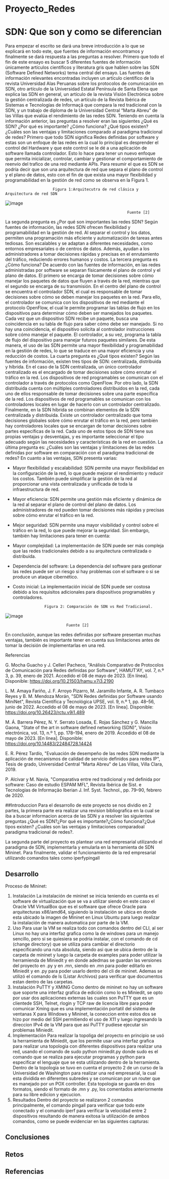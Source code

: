 # Proyecto_Redes
# SDN: Que son y como se diferencian
Para empezar el escrito se dará una breve introducción a lo que se explicará en todo este, que fuentes de información encontramos y finalmente se dará respuesta a las preguntas a resolver. Primero que todo el fin de este ensayo es buscar 5 diferentes fuentes de información únicamente artículos científicos y literatura gris que hablen sobre las SDN (Software Defined Networks) tema central del ensayo.
Las fuentes de información relevantes encontradas incluyen un artículo científico de la revista Universidad Alas Peruanas sobre los protocolos de comunicación en SDN, otro artículo de la Universidad Estatal Península de Santa Elena que explica las SDN en general, un artículo de la revista Visión Electrónica sobre la gestión centralizada de redes, un artículo de la Revista Ibérica de Sistemas e Tecnologías de Informaçã que compara la red tradicional con la SDN, y un trabajo de diploma de la Universidad Central “Marta Abreu” de las Villas que evalúa el rendimiento de las redes SDN.
Teniendo en cuenta la información anterior, las preguntas a resolver eran las siguientes ¿Qué es SDN? ¿Por qué es importante? ¿Cómo funciona? ¿Qué tipos existen? ¿Cuáles son las ventajas y limitaciones comparado al paradigma tradicional de redes? Primero que todo SDN significa Redes definidas por software y estas son un enfoque de las redes en la cual lo principal es desprender el control del Hardware y que este control se le dé a una aplicación de software llamada controlador. Esto lo hace para tener un nuevo enfoque que permita inicializar, controlar, cambiar y gestionar el comportamiento de reenvío del trafico de una red mediante APIs. Para resumir el que es SDN se podría decir que son una arquitectura de red que separa el plano de control y el plano de datos, esto con el fin de que exista una mayor flexibilidad y programabilidad en la gestión de red como se observa en la Figura 1.


                         Figura 1:Arquitecutra de red clásica y Arquitectura de red SDN

 ![image](https://github.com/Hdiaz0224/Proyecto_Redes/assets/93561095/bc7e9823-ea21-41ee-97e1-3ce62fe83959)

                                                          Fuente [2]

La segunda pregunta es ¿Por qué son importantes las redes SDN? Según fuentes de información, las redes SDN ofrecen flexibilidad y programabilidad en la gestión de red. Al separar el control y los datos, permiten una programación más eficiente y automatización de tareas antes tediosas. Son escalables y se adaptan a diferentes necesidades, como entornos empresariales o de centros de datos. Además, ayudan a los administradores a tomar decisiones rápidas y precisas en el enrutamiento del tráfico, reduciendo errores humanos y costos. 
La tercera pregunta es ¿Cómo funciona? De acuerdo con las fuentes de información, en las redes administradas por software se separan físicamente el plano de control y el plano de datos. El primero se encarga de tomar decisiones sobre cómo manejar los paquetes de datos que fluyen a través de la red, mientras que el segundo se encarga de su transmisión. En el centro del plano de control se encuentra el controlador SDN, el cual es responsable de tomar decisiones sobre cómo se deben manejar los paquetes en la red. Para ello, el controlador se comunica con los dispositivos de red mediante el protocolo OpenFlow, el cual le permite programar las tablas de flujo en los dispositivos para determinar cómo deben ser manejados los paquetes. Cada vez que un dispositivo SDN recibe un paquete, busca una coincidencia en su tabla de flujo para saber cómo debe ser manejado. Si no hay una coincidencia, el dispositivo solicita al controlador instrucciones sobre cómo manejar el paquete. El controlador, a su vez, programa la tabla de flujo del dispositivo para manejar futuros paquetes similares. De esta manera, el uso de las SDN permite una mayor flexibilidad y programabilidad en la gestión de redes, lo que se traduce en una mayor eficiencia y una reducción de costos.
La cuarta pregunta es ¿Qué tipos existen? Según las fuentes de información, existen tres tipos de SDN: centralizada, distribuida y híbrida. En el caso de la SDN centralizada, un único controlador centralizado es el encargado de tomar decisiones sobre cómo enrutar el tráfico en la red. Los dispositivos de red programables se comunican con el controlador a través de protocolos como OpenFlow. Por otro lado, la SDN distribuida cuenta con múltiples controladores distribuidos en la red, cada uno de ellos responsable de tomar decisiones sobre una parte específica de la red. Los dispositivos de red programables se comunican con los controladores locales en lugar de hacerlo con un controlador centralizado. Finalmente, en la SDN híbrida se combinan elementos de la SDN centralizada y distribuida. Existe un controlador centralizado que toma decisiones globales sobre cómo enrutar el tráfico en la red, pero también hay controladores locales que se encargan de tomar decisiones sobre partes específicas de la red. Cada uno de estos tipos de SDN tiene sus propias ventajas y desventajas, y es importante seleccionar el tipo adecuado según las necesidades y características de la red en cuestión.
La última pregunta es: ¿Cuáles son las ventajas y limitaciones de las redes definidas por software en comparación con el paradigma tradicional de redes? En cuanto a las ventajas, SDN presenta varias:
-	Mayor flexibilidad y escalabilidad: SDN permite una mayor flexibilidad en la configuración de la red, lo que puede mejorar el rendimiento y reducir los costos. También puede simplificar la gestión de la red al proporcionar una vista centralizada y unificada de toda la infraestructura de red.
-	Mayor eficiencia: SDN permite una gestión más eficiente y dinámica de la red al separar el plano de control del plano de datos. Los administradores de red pueden tomar decisiones más rápidas y precisas sobre cómo enrutar el tráfico en la red.
-	Mejor seguridad: SDN permite una mayor visibilidad y control sobre el tráfico en la red, lo que puede mejorar la seguridad.
Sin embargo, también hay limitaciones para tener en cuenta:
-	Mayor complejidad: La implementación de SDN puede ser más compleja que las redes tradicionales debido a su arquitectura centralizada o distribuida.
-	Dependencia del software: La dependencia del software para gestionar las redes puede ser un riesgo si hay problemas con el software o si se produce un ataque cibernético.
-	Costo inicial: La implementación inicial de SDN puede ser costosa debido a los requisitos adicionales para dispositivos programables y controladores.

                      Figura 2: Comparación de SDN vs Red Tradicional.

 ![image](https://github.com/Hdiaz0224/Proyecto_Redes/assets/93561095/51918a57-211c-4215-9b7e-38c0ee3bfd65)

                               Fuente [2]

En conclusión, aunque las redes definidas por software presentan muchas ventajas, también es importante tener en cuenta sus limitaciones antes de tomar la decisión de implementarlas en una red.

Referencias

G. Mocha Guacho y J. Celleri Pacheco, "Análisis Comparativo de Protocolos de Comunicación para Redes definidas por Software", HAMUT'AY, vol. 7, n.º 3, p. 39, enero de 2021. Accedido el 08 de mayo de 2023. [En línea]. Disponible: https://doi.org/10.21503/hamu.v7i3.2190

L. M. Amaya Fariño, J. F. Arroyo Pizarro, M. Jaramillo Infante, A. R. Tumbaco Reyes y B. M. Mendoza Morán, "SDN Redes definidas por Software usando MiniNet", Revista Científica y Tecnológica UPSE, vol. 9, n.º 1, pp. 48–56, junio de 2022. Accedido el 08 de mayo de 2023. [En línea]. Disponible: https://doi.org/10.26423/rctu.v9i1.489

M. Á. Barrera Pérez, N. Y. Serrato Losada, E. Rojas Sánchez y G. Mancilla Gaona, "State of the art in software defined networking (SDN)", Visión electrónica, vol. 13, n.º 1, pp. 178–194, enero de 2019. Accedido el 08 de mayo de 2023. [En línea]. Disponible: https://doi.org/10.14483/22484728.14424

E. R. Pérez Tardío, "Evaluación de desempeño de las redes SDN mediante la aplicación de mecanismos de calidad de servicio definidos para redes IP", Tesis de grado, Universidad Central "Marta Abreu" de Las Villas, Villa Clara, 2019.

P. Alcivar y M. Navia, "Comparativa entre red tradicional y red definida por software: Caso de estudio ESPAM MFL", Revista Ibérica de Sist. e Tecnologias de Informação Iberian J. Inf. Syst. Technol., pp. 79–90, febrero de 2020.

##Introduccion
Para el desarrollo de este proyecto se nos dividio en 2 partes, la primera parte era realizar una revision bibliografica en la cual se iba a buscar informacion acerca de las SDN y a resolver las siguientes preguntas ¿Qué es SDN?¿Por qué es importante?¿Cómo funciona?¿Qué tipos existen? ¿Cuáles son las ventajas y limitaciones comparadoal paradigma tradicional de redes?.

La segunda parte del proyecto es plantear una red empresarial utilizando el paradigma de SDN, implementarla y emularla en la herramienta de SDN Mininet. Para finalmente, validar  el  funcionamiento  de  la  red empresarial utilizando comandos tales como iperfypingall
## Desarrollo
Proceso de Mininet:
1. Instalación
La instalación de mininet se inicia teniendo en cuenta es el software de virtualización que se va a utilizar siendo en este caso el Oracle VM VirtualBox que es el software que ofrece Oracle para arquitecturas x86/amd64, siguiendo la instalación se ubica en donde esta ubicado la imagen de Mininet en Linux Ubuntu para luego realizar la instalación de manera automatica por parte de la VM.
2. Uso
Para usar la VM se realiza todo con comandos dentro del CLI, al ser Linux no hay una interfaz grafica como la de windows para un manejo sencillo, pero si se quiesiera se podria instalar, con el comando de cd (change directory) que se utiliza para cambiar el directorio especificando una ruta absoluta, siendo asi que se ubica dentro de la carpeta de mininet y luego la carpeta de examples para poder utilizar la herramienda de Miniedit y en donde adedmas se guardan las versiones del proyecto en .py y en .mn, siendo en .mn para poder editarlo en Miniedit y en .py para poder usarlo dentro del cli de mininet. Ademas se utilizó el comando de ls (Listar Archivos) para verificar que documentos estan dentro de las carpetas.
3. Instalación PuTTY y XMING
Como dentro de mininet no hay un software que soporte una interfaz grafica de edición como lo es Miniedit, se opto por usar dos aplicaciones externas las cuales son PuTTY que es un clientede SSH, Telnet, rlogin y TCP raw de licencia libre para poder comunicar Xming que es una implementación portatil del sistema de ventanas X para Windows y Mininet, la coneccion entre estos dos se hizo por medio del SSH permitiendo el uso de X11 y luego ingresando la direccion IPv4 de la VM para que asi PuTTY pudiese ejecutar sin problemas Miniedit.
4. Implementación 
Para realizar la topoliga del proyecto en principio se usó la herramienta de Miniedit, que los permite usar una interfaz grafica para realizar una topologia con diferentes dispositivos para realizar una red, usando el comando de sudo python miniedit.py donde sudo es el comando que se realiza para ejecutar programas y python para especificar el lenguaje que se esta utilizando dentro de la herramienta. Dentro de la topologia se tuvo en cuenta el proyecto 2 de un curso de la Universidad de Washington para realizar una red empresarial, la cual esta dividida en diferentes subredes y se comunican por un router que es manejado por un POX controller. Esta topologia se guarda en dos formatos, siendo el formato de .mn y .py, los comentados anteriormente para su libre edicion y ejecucion.
5. Resultados
Dentro del proyecto se realizaron 2 comandos principalmente, el comando pingall para verificar que todo este conectado y el comando iperf para verificar la velocidad entre 2 dispositivos resultando de manera exitosa la utilización de ambos comandos, como se puede evidenciar en las siguientes capturas:

## Conclusiones

## Retos

## Referencias

